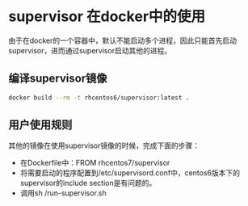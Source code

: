 # supervisor 在docker中的使用

由于在docker的一个容器中，默认不能启动多个进程，因此只能首先启动supervisor，进而通过supervisor启动其他的进程。

## 编译supervisor镜像


```bash
docker build --rm -t rhcentos6/supervisor:latest .
```

## 用户使用规则

其他的镜像在使用supervisor镜像的时候，完成下面的步骤：

* 在Dockerfile中：FROM rhcentos7/supervisor
* 将需要启动的程序配置到/etc/supervisord.conf中，centos6版本下的supervisor的include section是有问题的。
* 调用sh /run-supervisor.sh